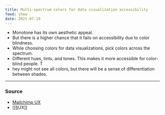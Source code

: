 ```yaml
---
title: Multi-spectrum colors for data visualization accessibility
feed: show
date: 2021-07-19
---
```


- Monotone has its own aesthetic appeal. 
- But there is a higher chance that it fails on accessibility due to color blindness. 
- While choosing colors for data visualizations, pick colors across the spectrum. 
- Different hues, tints, and tones. This makes it more accessible for color-blind people. T
- hey might not see all colors, but there will be a sense of differentiation between shades.

---

### Source
- [Mailchimp UX](https://ux.mailchimp.com/patterns/data)
- [[§UX]]